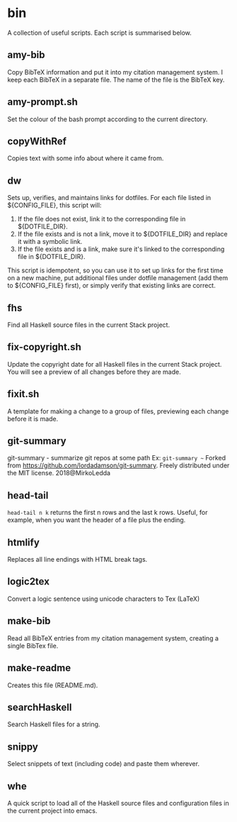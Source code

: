 # bin

A collection of useful scripts.
Each script is summarised below.

## amy-bib
Copy BibTeX information and put it into my citation management system.
I keep each BibTeX in a separate file.
The name of the file is the BibTeX key.

## amy-prompt.sh
Set the colour of the bash prompt according to the current directory.

## copyWithRef
Copies text with some info about where it came from.

## dw
Sets up, verifies, and maintains links for dotfiles.
For each file listed in ${CONFIG_FILE}, this script will:
1. If the file does not exist, link it to the corresponding file in ${DOTFILE_DIR}.
2. If the file exists and is not a link, move it to ${DOTFILE_DIR}
   and replace it with a symbolic link.
3. If the file exists and is a link, make sure it's linked to the corresponding file
   in ${DOTFILE_DIR}.

This script is idempotent, so you can use it to
set up links for the first time on a new machine,
put additional files under dotfile management (add them to ${CONFIG_FILE} first),
or simply verify that existing links are correct.

## fhs
Find all Haskell source files in the current Stack project.

## fix-copyright.sh
Update the copyright date for all Haskell files in the current Stack project.
You will see a preview of all changes before they are made.

## fixit.sh
A template for making a change to a group of files,
previewing each change before it is made.

## git-summary
git-summary - summarize git repos at some path
Ex: `git-summary ~`
Forked from https://github.com/lordadamson/git-summary.
Freely distributed under the MIT license. 2018@MirkoLedda

## head-tail
`head-tail n k` returns the first n rows and the last k rows.
Useful, for example, when you want the header of a file plus the ending.

## htmlify
Replaces all line endings with HTML break tags.

## logic2tex
Convert a logic sentence using unicode characters to Tex (LaTeX)

## make-bib
Read all BibTeX entries from my citation management system,
creating a single BibTex file.

## make-readme
Creates this file (README.md).

## searchHaskell
Search Haskell files for a string.

## snippy
Select snippets of text (including code) and paste them wherever.

## whe
A quick script to load all of the Haskell source files
and configuration files in the current project
into emacs.

